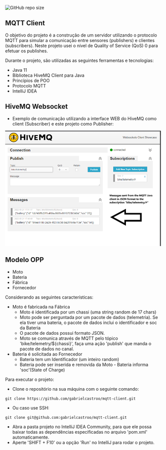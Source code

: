 ![GitHub repo size](https://img.shields.io/github/repo-size/gabrielcastroo/mqtt-client?style=plastic)

<h2>MQTT Client</h2>

O objetivo do projeto é a construção de um servidor utilizando o protocolo MQTT para simular a comunicação entre sensores (publishers) e clientes (subscribers).
Neste projeto usei o nível de Quality of Service (QoS) 0 para efetuar os publishes.

Durante o projeto, são utilizadas as seguintes ferramentas e tecnologias:

* Java 11 
* Biblioteca HiveMQ Client para Java
* Princípios de POO
* Protocolo MQTT
* IntelliJ IDEA

<h2>HiveMQ Websocket</h2>

* Exemplo de comunicação utilizando a interface WEB do HiveMQ como client (Subscriber) e este projeto como Publisher:

<p align="center">
  <img src="src/assets/websockethivemq.png" width="700" title="hover text">
</p>

<h2>Modelo OPP</h2>

* Moto
* Bateria
* Fábrica
* Fornecedor

Considerando as seguintes características:

- Moto é fabricada na Fábrica
    - Moto é identificada por um chassi (uma string random de 17 chars)
    - Moto pode ser perguntada por um pacote de dados (telemetria). Se ela tiver
    uma bateria, o pacote de dados inclui o identificador e soc da Bateria
    - O pacote de dados possui formato JSON.
    - Moto se comunica através de MQTT pelo tópico 'bike/telemetry/${chassi}',
    faça uma ação 'publish' que manda o pacote de dados no canal.
- Bateria é solicitada ao Fornecedor
    - Bateria tem um Identificador (um inteiro random)
    - Bateria pode ser inserida e removida da Moto - Bateria informa 'soc'(State of
    Charge)

Para executar o projeto:

* Clone o repositório na sua máquina com o seguinte comando:
```shell script
git clone https://github.com/gabrielcastroo/mqtt-client.git 
```
* Ou caso use SSH:
```shell script
git clone git@github.com:gabrielcastroo/mqtt-client.git 
```
* Abra a pasta projeto no IntelliJ IDEA Community, para que ele possa baixar todas as dependências especificadas no arquivo 'pom.xml' automaticamente.
* Aperte 'SHIFT + F10' ou a opção 'Run' no IntelliJ para rodar o projeto.
